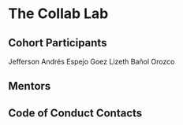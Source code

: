 # The Collab Lab

## Cohort Participants
Jefferson Andrés Espejo Goez
Lizeth Bañol Orozco 
## Mentors

## Code of Conduct Contacts
